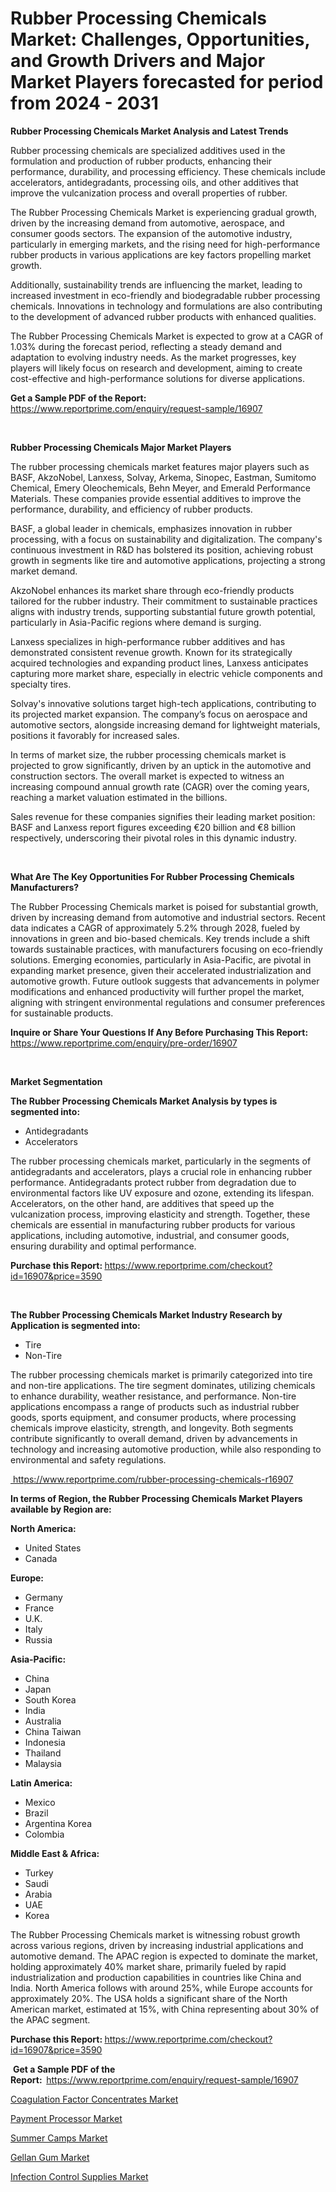 <p><h1>Rubber Processing Chemicals Market: Challenges, Opportunities, and Growth Drivers and Major Market Players forecasted for period from 2024 - 2031</h1></p><p><strong>Rubber Processing Chemicals Market Analysis and Latest Trends</strong></p>
<p><p>Rubber processing chemicals are specialized additives used in the formulation and production of rubber products, enhancing their performance, durability, and processing efficiency. These chemicals include accelerators, antidegradants, processing oils, and other additives that improve the vulcanization process and overall properties of rubber.</p><p>The Rubber Processing Chemicals Market is experiencing gradual growth, driven by the increasing demand from automotive, aerospace, and consumer goods sectors. The expansion of the automotive industry, particularly in emerging markets, and the rising need for high-performance rubber products in various applications are key factors propelling market growth. </p><p>Additionally, sustainability trends are influencing the market, leading to increased investment in eco-friendly and biodegradable rubber processing chemicals. Innovations in technology and formulations are also contributing to the development of advanced rubber products with enhanced qualities.</p><p>The Rubber Processing Chemicals Market is expected to grow at a CAGR of 1.03% during the forecast period, reflecting a steady demand and adaptation to evolving industry needs. As the market progresses, key players will likely focus on research and development, aiming to create cost-effective and high-performance solutions for diverse applications.</p></p>
<p><strong>Get a Sample PDF of the Report:&nbsp;</strong> <a href="https://www.reportprime.com/enquiry/request-sample/16907?utm_campaign=1197&utm_medium=2&utm_source=Github&utm_content=ia&utm_term=24112024&utm_id=rubber-processing-chemicals">https://www.reportprime.com/enquiry/request-sample/16907</a></p>
<p>&nbsp;</p>
<p><strong>Rubber Processing Chemicals Major Market Players</strong></p>
<p><p>The rubber processing chemicals market features major players such as BASF, AkzoNobel, Lanxess, Solvay, Arkema, Sinopec, Eastman, Sumitomo Chemical, Emery Oleochemicals, Behn Meyer, and Emerald Performance Materials. These companies provide essential additives to improve the performance, durability, and efficiency of rubber products.</p><p>BASF, a global leader in chemicals, emphasizes innovation in rubber processing, with a focus on sustainability and digitalization. The company's continuous investment in R&D has bolstered its position, achieving robust growth in segments like tire and automotive applications, projecting a strong market demand.</p><p>AkzoNobel enhances its market share through eco-friendly products tailored for the rubber industry. Their commitment to sustainable practices aligns with industry trends, supporting substantial future growth potential, particularly in Asia-Pacific regions where demand is surging.</p><p>Lanxess specializes in high-performance rubber additives and has demonstrated consistent revenue growth. Known for its strategically acquired technologies and expanding product lines, Lanxess anticipates capturing more market share, especially in electric vehicle components and specialty tires.</p><p>Solvay's innovative solutions target high-tech applications, contributing to its projected market expansion. The company’s focus on aerospace and automotive sectors, alongside increasing demand for lightweight materials, positions it favorably for increased sales.</p><p>In terms of market size, the rubber processing chemicals market is projected to grow significantly, driven by an uptick in the automotive and construction sectors. The overall market is expected to witness an increasing compound annual growth rate (CAGR) over the coming years, reaching a market valuation estimated in the billions.</p><p>Sales revenue for these companies signifies their leading market position: BASF and Lanxess report figures exceeding €20 billion and €8 billion respectively, underscoring their pivotal roles in this dynamic industry.</p></p>
<p>&nbsp;</p>
<p><strong>What Are The Key Opportunities For Rubber Processing Chemicals Manufacturers?</strong></p>
<p><p>The Rubber Processing Chemicals market is poised for substantial growth, driven by increasing demand from automotive and industrial sectors. Recent data indicates a CAGR of approximately 5.2% through 2028, fueled by innovations in green and bio-based chemicals. Key trends include a shift towards sustainable practices, with manufacturers focusing on eco-friendly solutions. Emerging economies, particularly in Asia-Pacific, are pivotal in expanding market presence, given their accelerated industrialization and automotive growth. Future outlook suggests that advancements in polymer modifications and enhanced productivity will further propel the market, aligning with stringent environmental regulations and consumer preferences for sustainable products.</p></p>
<p><strong>Inquire or Share Your Questions If Any Before Purchasing This Report:</strong> <a href="https://www.reportprime.com/enquiry/pre-order/16907?utm_campaign=1197&utm_medium=2&utm_source=Github&utm_content=ia&utm_term=24112024&utm_id=rubber-processing-chemicals">https://www.reportprime.com/enquiry/pre-order/16907</a></p>
<p>&nbsp;</p>
<p><strong>Market Segmentation</strong></p>
<p><strong>The Rubber Processing Chemicals Market Analysis by types is segmented into:</strong></p>
<p><ul><li>Antidegradants</li><li>Accelerators</li></ul></p>
<p><p>The rubber processing chemicals market, particularly in the segments of antidegradants and accelerators, plays a crucial role in enhancing rubber performance. Antidegradants protect rubber from degradation due to environmental factors like UV exposure and ozone, extending its lifespan. Accelerators, on the other hand, are additives that speed up the vulcanization process, improving elasticity and strength. Together, these chemicals are essential in manufacturing rubber products for various applications, including automotive, industrial, and consumer goods, ensuring durability and optimal performance.</p></p>
<p><strong>Purchase this Report:&nbsp;</strong><a href="https://www.reportprime.com/checkout?id=16907&price=3590&utm_campaign=1197&utm_medium=2&utm_source=Github&utm_content=ia&utm_term=24112024&utm_id=rubber-processing-chemicals">https://www.reportprime.com/checkout?id=16907&price=3590</a></p>
<p>&nbsp;</p>
<p><strong>The Rubber Processing Chemicals Market Industry Research by Application is segmented into:</strong></p>
<p><ul><li>Tire</li><li>Non-Tire</li></ul></p>
<p><p>The rubber processing chemicals market is primarily categorized into tire and non-tire applications. The tire segment dominates, utilizing chemicals to enhance durability, weather resistance, and performance. Non-tire applications encompass a range of products such as industrial rubber goods, sports equipment, and consumer products, where processing chemicals improve elasticity, strength, and longevity. Both segments contribute significantly to overall demand, driven by advancements in technology and increasing automotive production, while also responding to environmental and safety regulations.</p></p>
<p><a href="https://www.reportprime.com/rubber-processing-chemicals-r16907?utm_campaign=1197&utm_medium=2&utm_source=Github&utm_content=ia&utm_term=24112024&utm_id=rubber-processing-chemicals">&nbsp;https://www.reportprime.com/rubber-processing-chemicals-r16907</a></p>
<p><strong>In terms of Region, the Rubber Processing Chemicals Market Players available by Region are:</strong></p>
<p>
    <p> <strong> North America: </strong>
        <ul>
            <li>United States</li>
            <li>Canada</li>
        </ul>
        </p> 
    <p> <strong> Europe: </strong>
        <ul>
            <li>Germany</li>
            <li>France</li>
            <li>U.K.</li>
            <li>Italy</li>
            <li>Russia</li>
        </ul>
        </p> 
    <p> <strong> Asia-Pacific: </strong>
        <ul>
            <li>China</li>
            <li>Japan</li>
            <li>South Korea</li>
            <li>India</li>
            <li>Australia</li>
            <li>China Taiwan</li>
            <li>Indonesia</li>
            <li>Thailand</li>
            <li>Malaysia</li>
        </ul>
        </p> 
    <p> <strong> Latin America: </strong>
        <ul>
            <li>Mexico</li>
            <li>Brazil</li>
            <li>Argentina Korea</li>
            <li>Colombia</li>
        </ul>
        </p> 
    <p> <strong> Middle East & Africa: </strong>
        <ul>
            <li>Turkey</li>
            <li>Saudi</li>
            <li>Arabia</li>
            <li>UAE</li>
            <li>Korea</li>
        </ul>
    </p>
    </p>
<p><p>The Rubber Processing Chemicals market is witnessing robust growth across various regions, driven by increasing industrial applications and automotive demand. The APAC region is expected to dominate the market, holding approximately 40% market share, primarily fueled by rapid industrialization and production capabilities in countries like China and India. North America follows with around 25%, while Europe accounts for approximately 20%. The USA holds a significant share of the North American market, estimated at 15%, with China representing about 30% of the APAC segment.</p></p>
<p><strong>Purchase this Report: </strong><a href="https://www.reportprime.com/checkout?id=16907&price=3590&utm_campaign=1197&utm_medium=2&utm_source=Github&utm_content=ia&utm_term=24112024&utm_id=rubber-processing-chemicals">https://www.reportprime.com/checkout?id=16907&price=3590</a></p>
<p>&nbsp;<strong>Get a Sample PDF of the Report:&nbsp;&nbsp;</strong><a href="https://www.reportprime.com/enquiry/request-sample/16907?utm_campaign=1197&utm_medium=2&utm_source=Github&utm_content=ia&utm_term=24112024&utm_id=rubber-processing-chemicals">https://www.reportprime.com/enquiry/request-sample/16907</a></p>
<p><strong></strong></p>
<p><p><a href="https://www.linkedin.com/pulse/coagulation-factor-concentrates-market-trend-analysis-highlights-2aemf?utm_campaign=1197&utm_medium=2&utm_source=Github&utm_content=ia&utm_term=24112024&utm_id=rubber-processing-chemicals">Coagulation Factor Concentrates Market</a></p><p><a href="https://issuu.com/reportprime-2/docs/payment-processor-market-size-2030._b521a2dde4214b?utm_campaign=1197&utm_medium=2&utm_source=Github&utm_content=ia&utm_term=24112024&utm_id=rubber-processing-chemicals">Payment Processor Market</a></p><p><a href="https://issuu.com/reportprime-2/docs/summer-camps-market-size-2030.pptx_e72c5c4d1119cd?utm_campaign=1197&utm_medium=2&utm_source=Github&utm_content=ia&utm_term=24112024&utm_id=rubber-processing-chemicals">Summer Camps Market</a></p><p><a href="https://github.com/prosalinda88/Market-Research-Report-List-6/blob/main/gellan-gum-market.md?utm_campaign=1197&utm_medium=2&utm_source=Github&utm_content=ia&utm_term=24112024&utm_id=rubber-processing-chemicals">Gellan Gum Market</a></p><p><a href="https://www.linkedin.com/pulse/insight-infection-control-supplies-market-size-expected-cagr-q8moc?utm_campaign=1197&utm_medium=2&utm_source=Github&utm_content=ia&utm_term=24112024&utm_id=rubber-processing-chemicals">Infection Control Supplies Market</a></p></p>